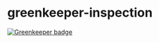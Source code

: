 # greenkeeper-inspection

[![Greenkeeper badge](https://badges.greenkeeper.io/zakky21/greenkeeper-inspection.svg)](https://greenkeeper.io/)